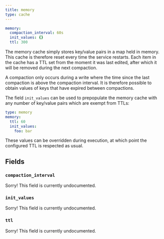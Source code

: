```yaml
---
title: memory
type: cache
---
```


```yaml
memory:
  compaction_interval: 60s
  init_values: {}
  ttl: 300
```

The memory cache simply stores key/value pairs in a map held in memory. This
cache is therefore reset every time the service restarts. Each item in the cache
has a TTL set from the moment it was last edited, after which it will be removed
during the next compaction.

A compaction only occurs during a write where the time since the last compaction
is above the compaction interval. It is therefore possible to obtain values of
keys that have expired between compactions.

The field `init_values` can be used to prepopulate the memory cache
with any number of key/value pairs which are exempt from TTLs:

```yaml
type: memory
memory:
  ttl: 60
  init_values:
    foo: bar
```

These values can be overridden during execution, at which point the configured
TTL is respected as usual.

## Fields

### `compaction_interval`

Sorry! This field is currently undocumented.

### `init_values`

Sorry! This field is currently undocumented.

### `ttl`

Sorry! This field is currently undocumented.

